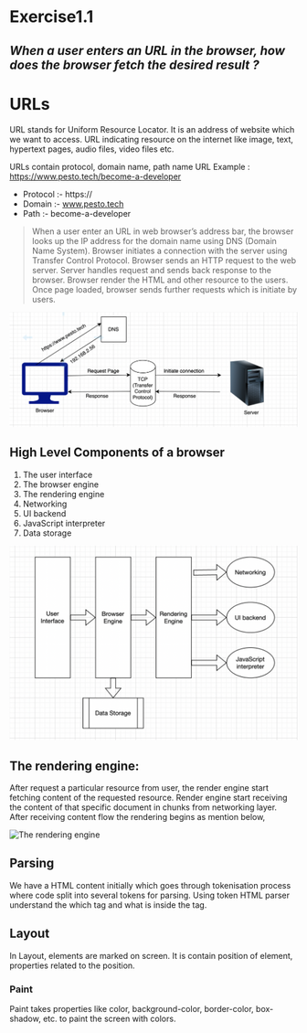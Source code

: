 # Exercise1.1

## _When a user enters an URL in the browser, how does the browser fetch the desired result ?_

# URLs

URL stands for Uniform Resource Locator. It is an address of website which we want to access. URL indicating resource on the internet like image, text, hypertext pages, audio files, video files etc.

URLs contain protocol, domain name, path name
URL Example : https://www.pesto.tech/become-a-developer

- Protocol :- https://
- Domain :- www.pesto.tech
- Path :- become-a-developer

> When a user enter an URL in web browser’s address bar, the browser looks up the IP address for the domain name using DNS (Domain Name System). Browser initiates a connection with the server using Transfer Control Protocol. Browser sends an HTTP request to the web server. Server handles request and sends back response to the browser. Browser render the HTML and other resource to the users. Once page loaded, browser sends further requests which is initiate by users.

![how does the browser fetch the desired result](img/ss1.png)

## High Level Components of a browser

1. The user interface
2. The browser engine
3. The rendering engine
4. Networking
5. UI backend
6. JavaScript interpreter
7. Data storage

![High Level Components of a browser](img/ss2.png)

## The rendering engine:

After request a particular resource from user, the render engine start fetching content of the requested resource. Render engine start receiving the content of that specific document in chunks from networking layer. After receiving content flow the rendering begins as mention below,

![The rendering engine](img/ss3.png)

## Parsing

We have a HTML content initially which goes through tokenisation process where code split into several tokens for parsing. Using token HTML parser understand the which tag and what is inside the tag.

## Layout

In Layout, elements are marked on screen. It is contain position of element, properties related to the position.

### Paint

Paint takes properties like color, background-color, border-color, box-shadow, etc. to paint the screen with colors.

